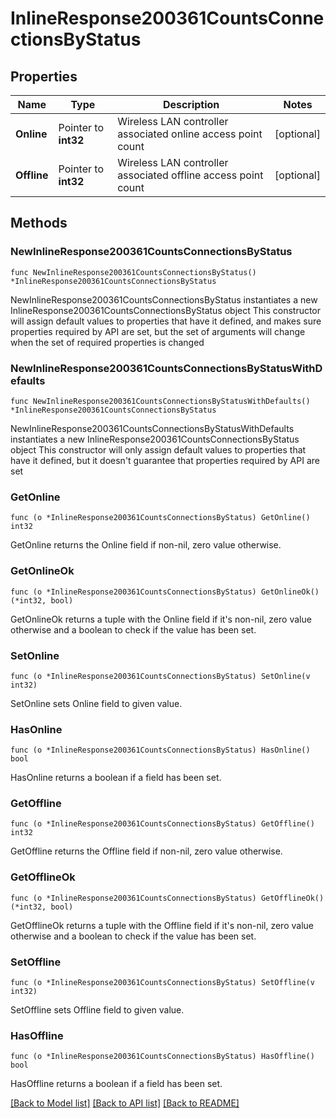 # InlineResponse200361CountsConnectionsByStatus

## Properties

Name | Type | Description | Notes
------------ | ------------- | ------------- | -------------
**Online** | Pointer to **int32** | Wireless LAN controller associated online access point count | [optional] 
**Offline** | Pointer to **int32** | Wireless LAN controller associated offline access point count | [optional] 

## Methods

### NewInlineResponse200361CountsConnectionsByStatus

`func NewInlineResponse200361CountsConnectionsByStatus() *InlineResponse200361CountsConnectionsByStatus`

NewInlineResponse200361CountsConnectionsByStatus instantiates a new InlineResponse200361CountsConnectionsByStatus object
This constructor will assign default values to properties that have it defined,
and makes sure properties required by API are set, but the set of arguments
will change when the set of required properties is changed

### NewInlineResponse200361CountsConnectionsByStatusWithDefaults

`func NewInlineResponse200361CountsConnectionsByStatusWithDefaults() *InlineResponse200361CountsConnectionsByStatus`

NewInlineResponse200361CountsConnectionsByStatusWithDefaults instantiates a new InlineResponse200361CountsConnectionsByStatus object
This constructor will only assign default values to properties that have it defined,
but it doesn't guarantee that properties required by API are set

### GetOnline

`func (o *InlineResponse200361CountsConnectionsByStatus) GetOnline() int32`

GetOnline returns the Online field if non-nil, zero value otherwise.

### GetOnlineOk

`func (o *InlineResponse200361CountsConnectionsByStatus) GetOnlineOk() (*int32, bool)`

GetOnlineOk returns a tuple with the Online field if it's non-nil, zero value otherwise
and a boolean to check if the value has been set.

### SetOnline

`func (o *InlineResponse200361CountsConnectionsByStatus) SetOnline(v int32)`

SetOnline sets Online field to given value.

### HasOnline

`func (o *InlineResponse200361CountsConnectionsByStatus) HasOnline() bool`

HasOnline returns a boolean if a field has been set.

### GetOffline

`func (o *InlineResponse200361CountsConnectionsByStatus) GetOffline() int32`

GetOffline returns the Offline field if non-nil, zero value otherwise.

### GetOfflineOk

`func (o *InlineResponse200361CountsConnectionsByStatus) GetOfflineOk() (*int32, bool)`

GetOfflineOk returns a tuple with the Offline field if it's non-nil, zero value otherwise
and a boolean to check if the value has been set.

### SetOffline

`func (o *InlineResponse200361CountsConnectionsByStatus) SetOffline(v int32)`

SetOffline sets Offline field to given value.

### HasOffline

`func (o *InlineResponse200361CountsConnectionsByStatus) HasOffline() bool`

HasOffline returns a boolean if a field has been set.


[[Back to Model list]](../README.md#documentation-for-models) [[Back to API list]](../README.md#documentation-for-api-endpoints) [[Back to README]](../README.md)


